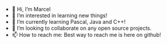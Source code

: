 - 👋 Hi, I’m Marcel
- 👀 I’m interested in learning new things!
- 🌱 I’m currently learning Pascal, Java and C++!
- 💞️ I’m looking to collaborate on any open source projects.
- 📫 How to reach me: Best way to reach me is here on github!

<!---
MarM789/MarM789 is a ✨ special ✨ repository because its `README.md` (this file) appears on your GitHub profile.
You can click the Preview link to take a look at your changes.
--->
